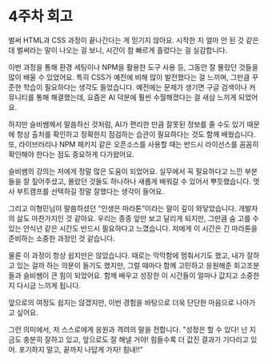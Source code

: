 # 4주차 회고

벌써 HTML과 CSS 과정이 끝나간다는 게 믿기지 않아요. 시작한 지 얼마 안 된 것 같은데 벌써라는 말이 나오는 걸 보니, 시간이 참 빠르게 흘렀다는 걸 실감합니다.

이번 과정을 통해 환경 세팅이나 NPM을 활용한 도구 사용 등, 그동안 잘 몰랐던 것들을 많이 배울 수 있었어요. 특히 CSS가 예전에 비해 많이 발전했다는 걸 느끼며, 그만큼 꾸준한 학습이 필요하다는 생각도 들었습니다. 예전에는 문제가 생기면 구글 검색이나 커뮤니티를 통해 해결했는데, 요즘은 AI 덕분에 훨씬 수월해졌다는 걸 새삼 느끼게 되었어요.

하지만 슬비쌤께서 말씀하신 것처럼, AI가 편리한 만큼 잘못된 정보를 줄 수도 있기 때문에 항상 출처를 확인하고 정확한지 점검하는 습관이 필요하다는 것도 함께 배웠습니다. 또, 라이브러리나 NPM 패키지 같은 오픈소스를 사용할 때는 반드시 라이선스를 꼼꼼히 확인해야 한다는 점도 중요하게 다가왔어요.

슬비쌤의 강의는 저에게 정말 많은 도움이 되었어요. 실무에서 꼭 필요하다고 느낀 부분들을 잘 짚어주셨고, 몰랐던 것들도 하나하나 새롭게 배워갈 수 있어서 뿌듯했습니다. 멋사 부트캠프를 선택하길 정말 잘했다는 생각이 들어요.

그리고 이형민님이 말씀하셨던 “인생은 마라톤”이라는 말이 깊이 와닿았습니다. 개발자의 삶도 마찬가지인 것 같아요. 우리는 종종 앞만 보고 달리게 되지만, 그만큼 숨 고를 수 있는 안식년 같은 시간도 반드시 필요하다고 느꼈습니다. 저에게 이 시간은 긴 마라톤을 준비하는 소중한 과정인 것 같습니다.

물론 이 과정이 항상 쉽지만은 않았습니다. 때로는 막막함에 멈춰서기도 했고, 내가 잘하고 있는 걸까 하는 의문이 들기도 했지만, 그럴 때마다 함께 고민하고 응원해준 회고조분들과 슬비쌤이 큰 힘이 되었어요. 함께 배우고 성장한 이 시간들이 얼마나 값지고 소중한지 다시금 느끼게 됩니다.

앞으로의 여정도 쉽지는 않겠지만, 이번 경험을 바탕으로 더욱 단단한 마음으로 나아가고 싶어요.

그런 의미에서, 저 스스로에게 응원과 격려의 말을 전합니다.
"성정은 할 수 있다! 넌 지금도 충분히 잘하고 있고, 앞으로도 잘 해낼 거야! 힘들수록 더 값진 결과가 기다리고 있어. 포기하지 말고, 끝까지 나답게 가자! 힘내!!"

